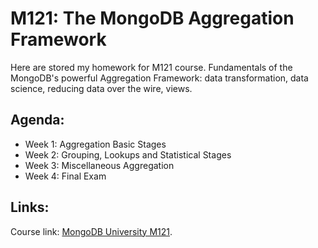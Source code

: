 # M121: The MongoDB Aggregation Framework

Here are stored my homework for M121 course.
Fundamentals of the MongoDB's powerful Aggregation Framework: data transformation, data science, reducing data over the wire, views.
## Agenda:
 * Week 1: Aggregation Basic Stages
 * Week 2: Grouping, Lookups and Statistical Stages
 * Week 3: Miscellaneous Aggregation
 * Week 4: Final Exam

## Links:
Course link: [MongoDB University M121](https://university.mongodb.com/courses/M121/about).